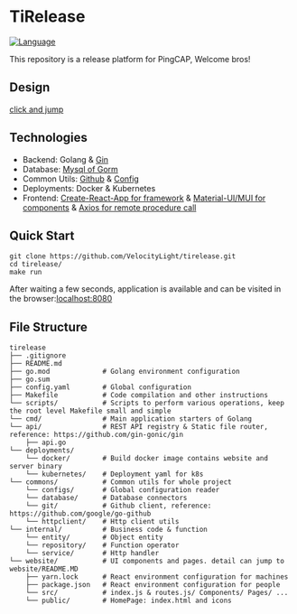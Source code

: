# TiRelease
[![Language](https://img.shields.io/badge/Language-Go-blue.svg)](https://golang.org/)

This repository is a release platform for PingCAP, Welcome bros!

## Design
[click and jump](https://pingcap.feishu.cn/docs/doccnI803yGKKKeQsh56EdNi3Cc#UeCMnT)

## Technologies
+ Backend: Golang & [Gin](https://github.com/gin-gonic/gin)
+ Database: [Mysql of Gorm](https://github.com/go-gorm/gorm)
+ Common Utils: [Github](https://github.com/google/go-github) & [Config](https://github.com/jinzhu/configor)
+ Deployments: Docker & Kubernetes
+ Frontend: [Create-React-App for framework](https://github.com/facebook/create-react-app) & [Material-UI/MUI for components](https://github.com/mui-org/material-ui) & [Axios for remote procedure call](https://github.com/axios/axios)

## Quick Start
```
git clone https://github.com/VelocityLight/tirelease.git
cd tirelease/
make run
```
After waiting a few seconds, application is available and can be visited in the browser:[localhost:8080](http://localhost:8080/)

## File Structure
```
tirelease
├── .gitignore
├── README.md
├── go.mod             # Golang environment configuration
├── go.sum
├── config.yaml        # Global configuration
├── Makefile           # Code compilation and other instructions
└── scripts/           # Scripts to perform various operations, keep the root level Makefile small and simple
└── cmd/               # Main application starters of Golang
└── api/               # REST API registry & Static file router, reference: https://github.com/gin-gonic/gin
    ├── api.go
└── deployments/
    └── docker/        # Build docker image contains website and server binary
    └── kubernetes/    # Deployment yaml for k8s
└── commons/           # Common utils for whole project
    └── configs/       # Global configuration reader
    └── database/      # Database connectors
    └── git/           # Github client, reference: https://github.com/google/go-github
    └── httpclient/    # Http client utils
└── internal/          # Business code & function
    └── entity/        # Object entity
    └── repository/    # Function operator
    └── service/       # Http handler
└── website/           # UI components and pages. detail can jump to  website/README.MD
    ├── yarn.lock      # React environment configuration for machines
    ├── package.json   # React environment configuration for people
    └── src/           # index.js & routes.js/ Components/ Pages/ ...
    └── public/        # HomePage: index.html and icons
```